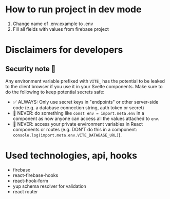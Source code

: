 # How to run project in dev mode

1. Change name of .env.example to .env
2. Fill all fields with values from firebase project

# Disclaimers for developers

<h2>
  <a name="security-note" href="#security-note">
  </a>
  Security note 🔐
</h2>
<p>Any environment variable prefixed with <code>VITE_</code> has the potential to be leaked to the client browser if you use it in your Svelte components. Make sure to do the following to keep potential secrets safe:</p>
<ul>
<li>✅ ALWAYS: Only use secret keys in "endpoints" or other server-side code (e.g. a database connection string, auth token or secret)</li>
<li>🛑 NEVER: do something like <code>const env = import.meta.env</code> in a component as now anyone can access all the values attached to <code>env</code>.</li>
<li>🛑 NEVER: access your private environment variables in React components or routes (e.g. DON'T do this in a component: <code>console.log(import.meta.env.VITE_DATABASE_URL)</code>).</li>
</ul>

# Used technologies, api, hooks

- firebase
- react-firebase-hooks
- react-hook-form
- yup schema resolver for validation
- react router

